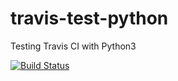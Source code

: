 # travis-test-python
Testing Travis CI with Python3

[![Build Status](https://travis-ci.org/rfreiberger/travis-test-python.svg?branch=master)](https://travis-ci.org/rfreiberger/travis-test-python)
